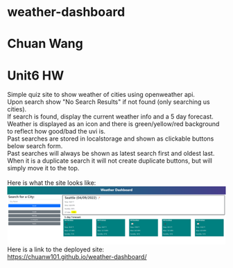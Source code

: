 # weather-dashboard
# Chuan Wang
# Unit6 HW
Simple quiz site to show weather of cities using openweather api.<br>
Upon search show "No Search Results" if not found (only searching us cities).<br>
If search is found, display the current weather info and a 5 day forecast.<br>
Weather is displayed as an icon and there is green/yellow/red background to reflect how good/bad the uvi is.<br>
Past searches are stored in localstorage and shown as clickable buttons below search form.<br>
Past searches will always be shown as latest search first and oldest last.<br>
When it is a duplicate search it will not create duplicate buttons, but will simply move it to the top.<br>
<br>
Here is what the site looks like:<br>
![Screenshot](screenshot.png)
<br>
Here is a link to the deployed site:<br>
https://chuanw101.github.io/weather-dashboard/